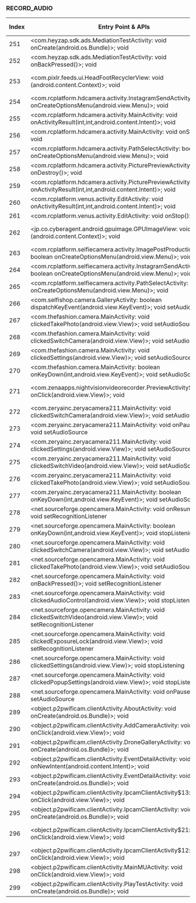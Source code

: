 ### RECORD_AUDIO
| Index | Entry Point & APIs | Screen shot | Resource id | Label |
| ------------- | ------------- | ------------- |-------------|-------------|
| 251 | <com.heyzap.sdk.ads.MediationTestActivity: void onCreate(android.os.Bundle)>; void <init> | ![](D:\COSMOS\output\py\Play_win8\Photography\com.photoframeapps.christmasphotoframes\com.heyzap.sdk.ads.MediationTestActivity.png) |  | F |
| 252 | <com.heyzap.sdk.ads.MediationTestActivity: void onBackPressed()>; void <init> | ![](D:\COSMOS\output\py\Play_win8\Photography\com.photoframeapps.christmasphotoframes\com.heyzap.sdk.ads.MediationTestActivity.png) |  | F |
| 253 | <com.pixlr.feeds.ui.HeadFootRecyclerView: void <init>(android.content.Context)>; void <init> | ![](D:\COSMOS\output\py\Play_win8\Photography\com.pixlr.express\com.pixlr.feeds.ui.PhotoFeedsActivity.png) | {'2131427664': <sensitive_component.SensitiveComponent.SensitiveView object at 0x000001AB4A303898>} | F |
| 254 | <com.rcplatform.hdcamera.activity.InstagramSendActivity: boolean onCreateOptionsMenu(android.view.Menu)>; void <init> | ![](D:\COSMOS\output\py\Play_win8\Photography\com.rcplatform.hdcamera\com.rcplatform.hdcamera.activity.InstagramSendActivity.png) |  | F |
| 255 | <com.rcplatform.hdcamera.activity.MainActivity: void onActivityResult(int,int,android.content.Intent)>; void <init> | ![](D:\COSMOS\output\py\Play_win8\Photography\com.rcplatform.hdcamera\com.rcplatform.hdcamera.activity.MainActivity.png) |  | |
| 256 | <com.rcplatform.hdcamera.activity.MainActivity: void onStop()>; void <init> | ![](D:\COSMOS\output\py\Play_win8\Photography\com.rcplatform.hdcamera\com.rcplatform.hdcamera.activity.MainActivity.png) |  | |
| 257 | <com.rcplatform.hdcamera.activity.PathSelectActivity: boolean onCreateOptionsMenu(android.view.Menu)>; void <init> | ![](D:\COSMOS\output\py\Play_win8\Photography\com.rcplatform.hdcamera\com.rcplatform.hdcamera.activity.PathSelectActivity.png) |  | |
| 258 | <com.rcplatform.hdcamera.activity.PicturePreviewActivity: void onDestroy()>; void <init> | ![](D:\COSMOS\output\py\Play_win8\Photography\com.rcplatform.hdcamera\com.rcplatform.hdcamera.activity.PicturePreviewActivity.png) |  | F |
| 259 | <com.rcplatform.hdcamera.activity.PicturePreviewActivity: void onActivityResult(int,int,android.content.Intent)>; void <init> | ![](D:\COSMOS\output\py\Play_win8\Photography\com.rcplatform.hdcamera\com.rcplatform.hdcamera.activity.PicturePreviewActivity.png) |  | F |
| 260 | <com.rcplatform.venus.activity.EditActivity: void onActivityResult(int,int,android.content.Intent)>; void <init> | ![](D:\COSMOS\output\py\Play_win8\Photography\com.rcplatform.hdcamera\com.rcplatform.venus.activity.EditActivity.png) |  | F |
| 261 | <com.rcplatform.venus.activity.EditActivity: void onStop()>; void <init> | ![](D:\COSMOS\output\py\Play_win8\Photography\com.rcplatform.hdcamera\com.rcplatform.venus.activity.EditActivity.png) |  | F |
| 262 | <jp.co.cyberagent.android.gpuimage.GPUImageView: void <init>(android.content.Context)>; void <init> | ![](D:\COSMOS\output\py\Play_win8\Photography\com.rcplatform.hdcamera\com.rcplatform.venus.activity.EditActivity.png) | {'2131689620': <sensitive_component.SensitiveComponent.SensitiveView object at 0x000001AB4A3B8A90>} | F |
| 263 | <com.rcplatform.selfiecamera.activity.ImagePostProductionActivity: boolean onCreateOptionsMenu(android.view.Menu)>; void <init> | ![](D:\COSMOS\output\py\Play_win8\Photography\com.rcplatform.selfiecamera\com.rcplatform.selfiecamera.activity.ImagePostProductionActivity.png) |  | F |
| 264 | <com.rcplatform.selfiecamera.activity.InstagramSendActivity: boolean onCreateOptionsMenu(android.view.Menu)>; void <init> | ![](D:\COSMOS\output\py\Play_win8\Photography\com.rcplatform.selfiecamera\com.rcplatform.selfiecamera.activity.InstagramSendActivity.png) |  | F |
| 265 | <com.rcplatform.selfiecamera.activity.PathSelectActivity: boolean onCreateOptionsMenu(android.view.Menu)>; void <init> | ![](D:\COSMOS\output\py\Play_win8\Photography\com.rcplatform.selfiecamera\com.rcplatform.selfiecamera.activity.PathSelectActivity.png) |  | |
| 266 | <com.selfishop.camera.GalleryActivity: boolean dispatchKeyEvent(android.view.KeyEvent)>; void setAudioSource | ![](D:\COSMOS\output\py\Play_win8\Photography\com.selfishop.camera\com.selfishop.camera.GalleryActivity.png) |  | F |
| 267 | <com.thefashion.camera.MainActivity: void clickedTakePhoto(android.view.View)>; void setAudioSource | ![](D:\COSMOS\output\py\Play_win8\Photography\com.thefashion.ultrahd\com.thefashion.camera.MainActivity.png) |  | D |
| 268 | <com.thefashion.camera.MainActivity: void clickedSwitchCamera(android.view.View)>; void setAudioSource | ![](D:\COSMOS\output\py\Play_win8\Photography\com.thefashion.ultrahd\com.thefashion.camera.MainActivity.png) |  | D |
| 269 | <com.thefashion.camera.MainActivity: void clickedSettings(android.view.View)>; void setAudioSource | ![](D:\COSMOS\output\py\Play_win8\Photography\com.thefashion.ultrahd\com.thefashion.camera.MainActivity.png) |  | D |
| 270 | <com.thefashion.camera.MainActivity: boolean onKeyDown(int,android.view.KeyEvent)>; void setAudioSource | ![](D:\COSMOS\output\py\Play_win8\Photography\com.thefashion.ultrahd\com.thefashion.camera.MainActivity.png) |  |  D |
| 271 | <com.zenaapps.nightvisionvideorecorder.PreviewActivity$3: void onClick(android.view.View)>; void <init> | ![](D:\COSMOS\output\py\Play_win8\Photography\com.zenaapps.nightvisionvideorecorder\com.zenaapps.nightvisionvideorecorder.PreviewActivity.png) | {'2131624056': <sensitive_component.SensitiveComponent.SensitiveView object at 0x000001AB4A122278>} | F |
| 272 | <com.zeryainc.zeryacamera211.MainActivity: void clickedSwitchCamera(android.view.View)>; void setAudioSource | ![](D:\COSMOS\output\py\Play_win8\Photography\com.zeryainc.zeryacamera211\com.zeryainc.zeryacamera211.MainActivity.png) |  |  D|
| 273 | <com.zeryainc.zeryacamera211.MainActivity: void onPause()>; void setAudioSource | ![](D:\COSMOS\output\py\Play_win8\Photography\com.zeryainc.zeryacamera211\com.zeryainc.zeryacamera211.MainActivity.png) |  | D |
| 274 | <com.zeryainc.zeryacamera211.MainActivity: void clickedSettings(android.view.View)>; void setAudioSource | ![](D:\COSMOS\output\py\Play_win8\Photography\com.zeryainc.zeryacamera211\com.zeryainc.zeryacamera211.MainActivity.png) |  | D |
| 275 | <com.zeryainc.zeryacamera211.MainActivity: void clickedSwitchVideo(android.view.View)>; void setAudioSource | ![](D:\COSMOS\output\py\Play_win8\Photography\com.zeryainc.zeryacamera211\com.zeryainc.zeryacamera211.MainActivity.png) |  | D |
| 276 | <com.zeryainc.zeryacamera211.MainActivity: void clickedTakePhoto(android.view.View)>; void setAudioSource | ![](D:\COSMOS\output\py\Play_win8\Photography\com.zeryainc.zeryacamera211\com.zeryainc.zeryacamera211.MainActivity.png) |  | D |
| 277 | <com.zeryainc.zeryacamera211.MainActivity: boolean onKeyDown(int,android.view.KeyEvent)>; void setAudioSource | ![](D:\COSMOS\output\py\Play_win8\Photography\com.zeryainc.zeryacamera211\com.zeryainc.zeryacamera211.MainActivity.png) |  | D |
| 278 | <net.sourceforge.opencamera.MainActivity: void onResume()>; void setRecognitionListener | ![](D:\COSMOS\output\py\Play_win8\Photography\net.sourceforge.opencamera\net.sourceforge.opencamera.MainActivity.png) |  | D |
| 279 | <net.sourceforge.opencamera.MainActivity: boolean onKeyDown(int,android.view.KeyEvent)>; void stopListening | ![](D:\COSMOS\output\py\Play_win8\Photography\net.sourceforge.opencamera\net.sourceforge.opencamera.MainActivity.png) |  | D |
| 280 | <net.sourceforge.opencamera.MainActivity: void clickedSwitchCamera(android.view.View)>; void setAudioSource | ![](D:\COSMOS\output\py\Play_win8\Photography\net.sourceforge.opencamera\net.sourceforge.opencamera.MainActivity.png) |  | D |
| 281 | <net.sourceforge.opencamera.MainActivity: void clickedTakePhoto(android.view.View)>; void setAudioSource | ![](D:\COSMOS\output\py\Play_win8\Photography\net.sourceforge.opencamera\net.sourceforge.opencamera.MainActivity.png) |  | D |
| 282 | <net.sourceforge.opencamera.MainActivity: void onBackPressed()>; void setRecognitionListener | ![](D:\COSMOS\output\py\Play_win8\Photography\net.sourceforge.opencamera\net.sourceforge.opencamera.MainActivity.png) |  | D |
| 283 | <net.sourceforge.opencamera.MainActivity: void clickedAudioControl(android.view.View)>; void stopListening | ![](D:\COSMOS\output\py\Play_win8\Photography\net.sourceforge.opencamera\net.sourceforge.opencamera.MainActivity.png) |  | D |
| 284 | <net.sourceforge.opencamera.MainActivity: void clickedSwitchVideo(android.view.View)>; void setRecognitionListener | ![](D:\COSMOS\output\py\Play_win8\Photography\net.sourceforge.opencamera\net.sourceforge.opencamera.MainActivity.png) |  | D |
| 285 | <net.sourceforge.opencamera.MainActivity: void clickedExposureLock(android.view.View)>; void setRecognitionListener | ![](D:\COSMOS\output\py\Play_win8\Photography\net.sourceforge.opencamera\net.sourceforge.opencamera.MainActivity.png) |  | D |
| 286 | <net.sourceforge.opencamera.MainActivity: void clickedSettings(android.view.View)>; void stopListening | ![](D:\COSMOS\output\py\Play_win8\Photography\net.sourceforge.opencamera\net.sourceforge.opencamera.MainActivity.png) |  |  D|
| 287 | <net.sourceforge.opencamera.MainActivity: void clickedPopupSettings(android.view.View)>; void stopListening | ![](D:\COSMOS\output\py\Play_win8\Photography\net.sourceforge.opencamera\net.sourceforge.opencamera.MainActivity.png) |  | D |
| 288 | <net.sourceforge.opencamera.MainActivity: void onPause()>; void setAudioSource | ![](D:\COSMOS\output\py\Play_win8\Photography\net.sourceforge.opencamera\net.sourceforge.opencamera.MainActivity.png) |  | D |
| 289 | <object.p2pwificam.clientActivity.AboutActivity: void onCreate(android.os.Bundle)>; void <init> | ![](D:\COSMOS\output\py\Play_win8\Photography\object.easyview.drone\object.p2pwificam.clientActivity.AboutActivity.png) |  | F |
| 290 | <object.p2pwificam.clientActivity.AddCameraActivity: void onClick(android.view.View)>; void <init> | ![](D:\COSMOS\output\py\Play_win8\Photography\object.easyview.drone\object.p2pwificam.clientActivity.AddCameraActivity.png) |  | F |
| 291 | <object.p2pwificam.clientActivity.DroneGalleryActivity: void onCreate(android.os.Bundle)>; void <init> | ![](D:\COSMOS\output\py\Play_win8\Photography\object.easyview.drone\object.p2pwificam.clientActivity.DroneGalleryActivity.png) |  | F |
| 292 | <object.p2pwificam.clientActivity.EventDetailActivity: void onNewIntent(android.content.Intent)>; void <init> | ![](D:\COSMOS\output\py\Play_win8\Photography\object.easyview.drone\object.p2pwificam.clientActivity.EventDetailActivity.png) |  | F |
| 293 | <object.p2pwificam.clientActivity.EventDetailActivity: void onCreate(android.os.Bundle)>; void <init> | ![](D:\COSMOS\output\py\Play_win8\Photography\object.easyview.drone\object.p2pwificam.clientActivity.EventDetailActivity.png) |  | F |
| 294 | <object.p2pwificam.clientActivity.IpcamClientActivity$13: void onClick(android.view.View)>; void <init> | ![](D:\COSMOS\output\py\Play_win8\Photography\object.easyview.drone\object.p2pwificam.clientActivity.IpcamClientActivity.png) |  | D |
| 295 | <object.p2pwificam.clientActivity.IpcamClientActivity: void onCreate(android.os.Bundle)>; void <init> | ![](D:\COSMOS\output\py\Play_win8\Photography\object.easyview.drone\object.p2pwificam.clientActivity.IpcamClientActivity.png) |  | D |
| 296 | <object.p2pwificam.clientActivity.IpcamClientActivity$21: void onClick(android.view.View)>; void <init> | ![](D:\COSMOS\output\py\Play_win8\Photography\object.easyview.drone\object.p2pwificam.clientActivity.IpcamClientActivity.png) | {'2131231076': <sensitive_component.SensitiveComponent.SensitiveView object at 0x000001AB4A3EB908>} | D |
| 297 | <object.p2pwificam.clientActivity.IpcamClientActivity$12: void onClick(android.view.View)>; void <init> | ![](D:\COSMOS\output\py\Play_win8\Photography\object.easyview.drone\object.p2pwificam.clientActivity.IpcamClientActivity.png) |  | D |
| 298 | <object.p2pwificam.clientActivity.MainMUActivity: void onClick(android.view.View)>; void <init> | ![](D:\COSMOS\output\py\Play_win8\Photography\object.easyview.drone\object.p2pwificam.clientActivity.MainMUActivity.png) |  | D |
| 299 | <object.p2pwificam.clientActivity.PlayTestActivity: void onCreate(android.os.Bundle)>; void <init> | ![](D:\COSMOS\output\py\Play_win8\Photography\object.easyview.drone\object.p2pwificam.clientActivity.PlayTestActivity.png) |  | |
